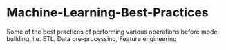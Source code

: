 # Machine-Learning-Best-Practices
Some of the best practices of performing various operations before model building. i.e. ETL, Data pre-processing, Feature engineering
